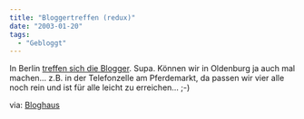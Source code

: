 ```yaml
---
title: "Bloggertreffen (redux)"
date: "2003-01-20"
tags:
  - "Gebloggt"
---
```


In Berlin [treffen sich die Blogger](http://stephaninberlin.snipsnap.org/space/2003-01-17#Berlin_Blogger_Society "StephanInBerlin :: 2003-01-17"). Supa. Können wir in Oldenburg ja auch mal machen… z.B. in der Telefonzelle am Pferdemarkt, da passen wir vier alle noch rein und ist für alle leicht zu erreichen… ;-)

via: [Bloghaus](http://www.blogworld.de/entry.php?id=00327)
